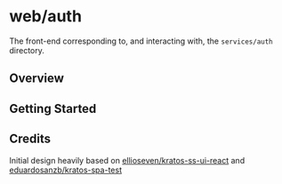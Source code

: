 # web/auth

The front-end corresponding to, and interacting with, the `services/auth` directory.

## Overview

## Getting Started

## Credits

Initial design heavily based on [ellioseven/kratos-ss-ui-react](https://github.com/ellioseven/kratos-ss-ui-react) and [eduardosanzb/kratos-spa-test](https://github.com/eduardosanzb/kratos-spa-test)
